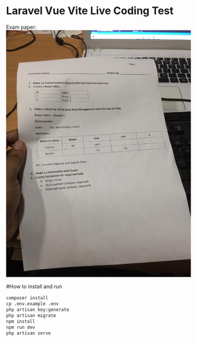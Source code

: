 # Laravel Vue Vite Live Coding Test
Exam paper:
![Image](Exampaper.jpg?raw=true "Exam paper")

#How to install and run
```
composer install
cp .env.example .env
php artisan key:generate
php artisan migrate
npm install
npm run dev
php artisan serve
```
